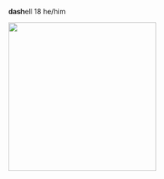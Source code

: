  ⠀⠀ ⠀⠀**dash**ell 18 he/him

 ⠀⠀ ⠀⠀<img src=https://media.tenor.com/3R1TTIL4TnEAAAAM/opila-banban.gif width=300>
